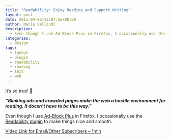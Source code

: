 ```yaml
---
title: "Readability: Enjoy Reading and Support Writing"
layout: post
date: 2011-04-05T12:07:56+00:00
author: Mario Vellandi
description:
  - Even though I use Ad-Block Plus in Firefox, I occasionally use the Readability plugin to make things nice and smooth. Blinking ads and crowded pages make the web a hostile environment for reading
categories:
  - design
tags:
  - layout
  - plugin
  - readability
  - reading
  - text
  - web
---
```

It&#8217;s so true! 🙂

__*&#8220;Blinking ads and crowded pages make the web a hostile environment for reading. It doesn’t have to be this way.&#8221;*__

Even though I use [Ad-Block Plus](http://adblockplus.org/en/) in Firefox, I occasionally use the [Readability plugin](https://www.readability.com/learn-more) to make things nice and smooth.

[Video Link for Email/Other Subscribers &#8211; 1min](https://www.readability.com/learn-more)
